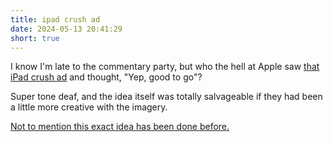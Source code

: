 ```yaml
---
title: ipad crush ad
date: 2024-05-13 20:41:29
short: true
---
```


I know I'm late to the commentary party, but who the hell at Apple saw [that iPad crush ad](https://www.youtube.com/watch?v=ntjkwIXWtrc) and thought, "Yep, good to go"?

Super tone deaf, and the idea itself was totally salvageable if they had been a little more creative with the imagery.

[Not to mention this exact idea has been done before.](https://www.youtube.com/watch?v=qzAo9HzOgtQ)
